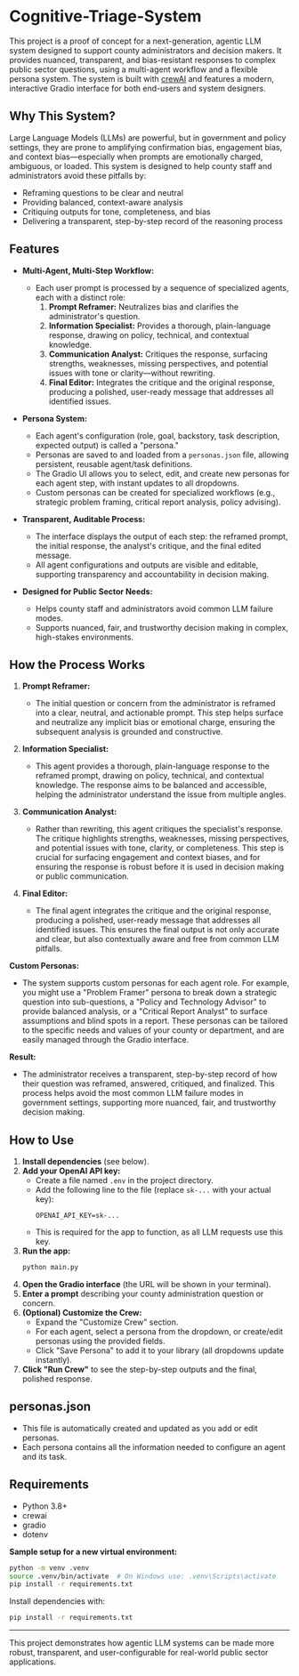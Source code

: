 # Cognitive-Triage-System

This project is a proof of concept for a next-generation, agentic LLM system designed to support county administrators and decision makers. It provides nuanced, transparent, and bias-resistant responses to complex public sector questions, using a multi-agent workflow and a flexible persona system. The system is built with [crewAI](https://github.com/joaomdmoura/crewAI) and features a modern, interactive Gradio interface for both end-users and system designers.

## Why This System?

Large Language Models (LLMs) are powerful, but in government and policy settings, they are prone to amplifying confirmation bias, engagement bias, and context bias—especially when prompts are emotionally charged, ambiguous, or loaded. This system is designed to help county staff and administrators avoid these pitfalls by:
- Reframing questions to be clear and neutral
- Providing balanced, context-aware analysis
- Critiquing outputs for tone, completeness, and bias
- Delivering a transparent, step-by-step record of the reasoning process

## Features

- **Multi-Agent, Multi-Step Workflow:**
  - Each user prompt is processed by a sequence of specialized agents, each with a distinct role:
    1. **Prompt Reframer:** Neutralizes bias and clarifies the administrator's question.
    2. **Information Specialist:** Provides a thorough, plain-language response, drawing on policy, technical, and contextual knowledge.
    3. **Communication Analyst:** Critiques the response, surfacing strengths, weaknesses, missing perspectives, and potential issues with tone or clarity—without rewriting.
    4. **Final Editor:** Integrates the critique and the original response, producing a polished, user-ready message that addresses all identified issues.

- **Persona System:**
  - Each agent's configuration (role, goal, backstory, task description, expected output) is called a "persona."
  - Personas are saved to and loaded from a `personas.json` file, allowing persistent, reusable agent/task definitions.
  - The Gradio UI allows you to select, edit, and create new personas for each agent step, with instant updates to all dropdowns.
  - Custom personas can be created for specialized workflows (e.g., strategic problem framing, critical report analysis, policy advising).

- **Transparent, Auditable Process:**
  - The interface displays the output of each step: the reframed prompt, the initial response, the analyst's critique, and the final edited message.
  - All agent configurations and outputs are visible and editable, supporting transparency and accountability in decision making.

- **Designed for Public Sector Needs:**
  - Helps county staff and administrators avoid common LLM failure modes.
  - Supports nuanced, fair, and trustworthy decision making in complex, high-stakes environments.

## How the Process Works

1. **Prompt Reframer:**
   - The initial question or concern from the administrator is reframed into a clear, neutral, and actionable prompt. This step helps surface and neutralize any implicit bias or emotional charge, ensuring the subsequent analysis is grounded and constructive.

2. **Information Specialist:**
   - This agent provides a thorough, plain-language response to the reframed prompt, drawing on policy, technical, and contextual knowledge. The response aims to be balanced and accessible, helping the administrator understand the issue from multiple angles.

3. **Communication Analyst:**
   - Rather than rewriting, this agent critiques the specialist's response. The critique highlights strengths, weaknesses, missing perspectives, and potential issues with tone, clarity, or completeness. This step is crucial for surfacing engagement and context biases, and for ensuring the response is robust before it is used in decision making or public communication.

4. **Final Editor:**
   - The final agent integrates the critique and the original response, producing a polished, user-ready message that addresses all identified issues. This ensures the final output is not only accurate and clear, but also contextually aware and free from common LLM pitfalls.

**Custom Personas:**
- The system supports custom personas for each agent role. For example, you might use a "Problem Framer" persona to break down a strategic question into sub-questions, a "Policy and Technology Advisor" to provide balanced analysis, or a "Critical Report Analyst" to surface assumptions and blind spots in a report. These personas can be tailored to the specific needs and values of your county or department, and are easily managed through the Gradio interface.

**Result:**
- The administrator receives a transparent, step-by-step record of how their question was reframed, answered, critiqued, and finalized. This process helps avoid the most common LLM failure modes in government settings, supporting more nuanced, fair, and trustworthy decision making.

## How to Use

1. **Install dependencies** (see below).
2. **Add your OpenAI API key:**
   - Create a file named `.env` in the project directory.
   - Add the following line to the file (replace `sk-...` with your actual key):
     ```
     OPENAI_API_KEY=sk-...
     ```
   - This is required for the app to function, as all LLM requests use this key.
3. **Run the app:**
   ```bash
   python main.py
   ```
4. **Open the Gradio interface** (the URL will be shown in your terminal).
5. **Enter a prompt** describing your county administration question or concern.
6. **(Optional) Customize the Crew:**
   - Expand the "Customize Crew" section.
   - For each agent, select a persona from the dropdown, or create/edit personas using the provided fields.
   - Click "Save Persona" to add it to your library (all dropdowns update instantly).
7. **Click "Run Crew"** to see the step-by-step outputs and the final, polished response.

## personas.json
- This file is automatically created and updated as you add or edit personas.
- Each persona contains all the information needed to configure an agent and its task.

## Requirements
- Python 3.8+
- crewai
- gradio
- dotenv

**Sample setup for a new virtual environment:**
```bash
python -m venv .venv
source .venv/bin/activate  # On Windows use: .venv\Scripts\activate
pip install -r requirements.txt
```

Install dependencies with:
```bash
pip install -r requirements.txt
```

---

This project demonstrates how agentic LLM systems can be made more robust, transparent, and user-configurable for real-world public sector applications.

